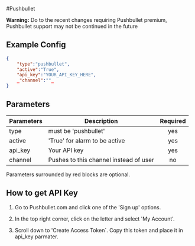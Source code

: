 #Pushbullet

**Warning:** Do to the recent changes requiring Pushbullet premium, Pushbullet support may not be continued in the future
## Example Config
```json 
{
    "type":"pushbullet",
    "active":"True",
    "api_key":"YOUR_API_KEY_HERE",
    _"channel":""_
}
```

## Parameters
| Parameters     | Description                            | Required  |
| -------------- |----------------------------------------|:---------:|
| type           | must be 'pushbullet'                   | yes       |
| active         | 'True' for alarm to be active          | yes       |
| api_key        | Your API key                           | yes       |
| channel        | Pushes to this channel instead of user | no        |

Parameters surrounded by red blocks are optional.

## How to get API Key

1. Go to Pushbullet.com and click one of the 'Sign up' options.

2. In the top right corner, click on the letter and select 'My Account'.

3. Scroll down to 'Create Access Token`. Copy this token and place it in api_key parmater. 